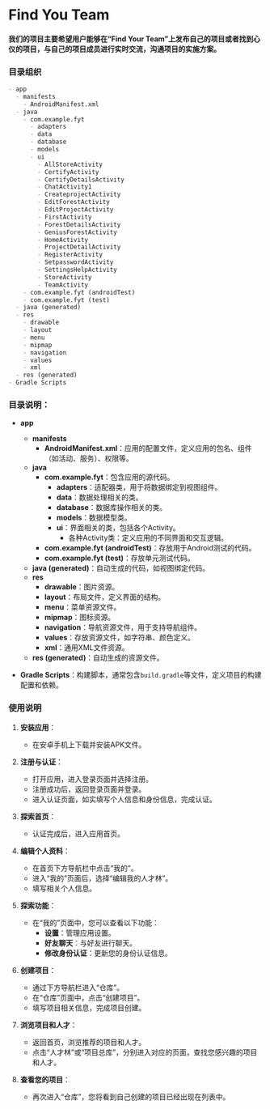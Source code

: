 # Find You Team
#### 我们的项目主要希望用户能够在“Find Your Team”上发布自己的项目或者找到心仪的项目，与自己的项目成员进行实时交流，沟通项目的实施方案。
 
### 目录组织
```markdown
- app
  - manifests
    - AndroidManifest.xml
  - java
    - com.example.fyt
      - adapters
      - data
      - database
      - models
      - ui
        - AllStoreActivity
        - CertifyActivity
        - CertifyDetailsActivity
        - ChatActivity1
        - CreateprojectActivity
        - EditForestActivity
        - EditProjectActivity
        - FirstActivity
        - ForestDetailsActivity
        - GeniusForestActivity
        - HomeActivity
        - ProjectDetailActivity
        - RegisterActivity
        - SetpasswordActivity
        - SettingsHelpActivity
        - StoreActivity
        - TeamActivity
    - com.example.fyt (androidTest)
    - com.example.fyt (test)
  - java (generated)
  - res
    - drawable
    - layout
    - menu
    - mipmap
    - navigation
    - values
    - xml
  - res (generated)
- Gradle Scripts
```
### 目录说明：
- **app**
  - **manifests**
    - **AndroidManifest.xml**：应用的配置文件，定义应用的包名、组件（如活动、服务）、权限等。
  - **java**
    - **com.example.fyt**：包含应用的源代码。
      - **adapters**：适配器类，用于将数据绑定到视图组件。
      - **data**：数据处理相关的类。
      - **database**：数据库操作相关的类。
      - **models**：数据模型类。
      - **ui**：界面相关的类，包括各个Activity。
        - 各种Activity类：定义应用的不同界面和交互逻辑。
    - **com.example.fyt (androidTest)**：存放用于Android测试的代码。
    - **com.example.fyt (test)**：存放单元测试代码。
  - **java (generated)**：自动生成的代码，如视图绑定代码。
  - **res**
    - **drawable**：图片资源。
    - **layout**：布局文件，定义界面的结构。
    - **menu**：菜单资源文件。
    - **mipmap**：图标资源。
    - **navigation**：导航资源文件，用于支持导航组件。
    - **values**：存放资源文件，如字符串、颜色定义。
    - **xml**：通用XML文件资源。
  - **res (generated)**：自动生成的资源文件。

- **Gradle Scripts**：构建脚本，通常包含`build.gradle`等文件，定义项目的构建配置和依赖。

### 使用说明

1. **安装应用**：
   - 在安卓手机上下载并安装APK文件。

2. **注册与认证**：
   - 打开应用，进入登录页面并选择注册。
   - 注册成功后，返回登录页面并登录。
   - 进入认证页面，如实填写个人信息和身份信息，完成认证。

3. **探索首页**：
   - 认证完成后，进入应用首页。

4. **编辑个人资料**：
   - 在首页下方导航栏中点击“我的”。
   - 进入“我的”页面后，选择“编辑我的人才林”。
   - 填写相关个人信息。

5. **探索功能**：
   - 在“我的”页面中，您可以查看以下功能：
     - **设置**：管理应用设置。
     - **好友聊天**：与好友进行聊天。
     - **修改身份认证**：更新您的身份认证信息。

6. **创建项目**：
   - 通过下方导航栏进入“仓库”。
   - 在“仓库”页面中，点击“创建项目”。
   - 填写项目相关信息，完成项目创建。

7. **浏览项目和人才**：
   - 返回首页，浏览推荐的项目和人才。
   - 点击“人才林”或“项目总库”，分别进入对应的页面，查找您感兴趣的项目和人才。

8. **查看您的项目**：
   - 再次进入“仓库”，您将看到自己创建的项目已经出现在列表中。
